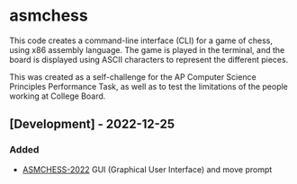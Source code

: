 # asmchess
This code creates a command-line interface (CLI) for a game of chess, using x86 assembly language. The game is played in the terminal, and the board is displayed using ASCII characters to represent the different pieces.

This was created as a self-challenge for the AP Computer Science Principles Performance Task, as well as to test the limitations of the people working at College Board.

## [Development] - 2022-12-25

### Added
- [ASMCHESS-2022](https://github.com/loveful/APCSP-Performance-Task-2022-2023/blob/main/main.s)
  GUI (Graphical User Interface) and move prompt
